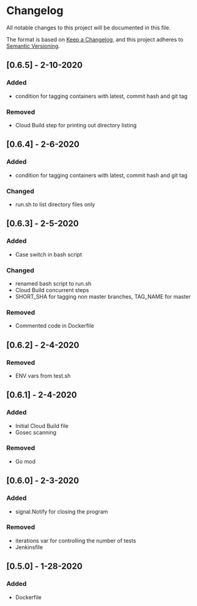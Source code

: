 # Changelog
All notable changes to this project will be documented in this file.

The format is based on [Keep a Changelog](https://keepachangelog.com/en/1.0.0/),
and this project adheres to [Semantic Versioning](https://semver.org/spec/v2.0.0.html).

## [0.6.5] - 2-10-2020
### Added
- condition for tagging containers with latest, commit hash and git tag

### Removed
- Cloud Build step for printing out directory listing

## [0.6.4] - 2-6-2020
### Added
- condition for tagging containers with latest, commit hash and git tag

### Changed
- run.sh to list directory files only

## [0.6.3] - 2-5-2020
### Added
- Case switch in bash script

### Changed
- renamed bash script to run.sh
- Cloud Build concurrent steps
- SHORT_SHA for tagging non master branches, TAG_NAME for master

### Removed
- Commented code in Dockerfile

## [0.6.2] - 2-4-2020
### Removed
- ENV vars from test.sh

## [0.6.1] - 2-4-2020
### Added
- Initial Cloud Build file
- Gosec scanning

### Removed
- Go mod

## [0.6.0] - 2-3-2020
### Added
- signal.Notify for closing the program

### Removed 
- iterations var for controlling the number of tests
- Jenkinsfile

## [0.5.0] - 1-28-2020
### Added
- Dockerfile
